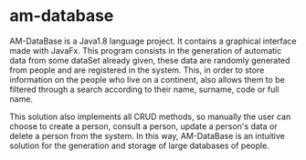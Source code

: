 # am-database

AM-DataBase is a Java1.8 language project. It contains a graphical interface made with JavaFx. This program consists in the generation of automatic data from some dataSet already given, these data are randomly generated from people and are registered in the system. This, in order to store information on the people who live on a continent, also allows them to be filtered through a search according to their name, surname, code or full name.

This solution also implements all CRUD methods, so manually the user can choose to create a person, consult a person, update a person's data or delete a person from the system. In this way, AM-DataBase is an intuitive solution for the generation and storage of large databases of people.
